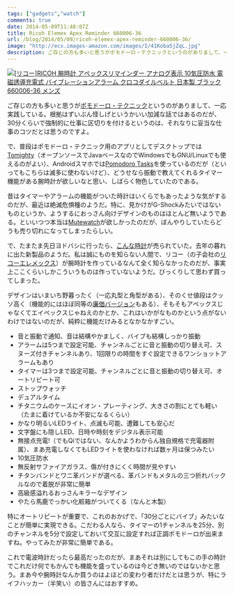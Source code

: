 ```yaml
---
tags: ["gadgets","watch"]
comments: true
date: 2014-05-09T11:48:07Z
title: Ricoh Elemex Apex Reminder 660006-36
url: /blog/2014/05/09/ricoh-elemex-apex-reminder-660006-36/
image: "http://ecx.images-amazon.com/images/I/41KobaSjZqL.jpg"
description: ご存じの方も多いと思うがポモドーロ・テクニックというのがありまして、一応実践している。根拠はずいぶん怪しげというかいい加減な話ではあるのだが、30分くらいで強制的に仕事に区切りを付けるというのは、それなりに妥当な仕事のコツだとは思うのですよ。
---
```

<a href="http://www.amazon.co.jp/exec/obidos/ASIN/B00IR6WRXC/myhumangetsme-22/ref=nosim/" name="amazletlink" target="_blank"><img src="http://ecx.images-amazon.com/images/I/41KobaSjZqL.jpg" alt="[リコー]RICOH 腕時計 アペックスリマインダー アナログ表示 10気圧防水 電磁誘導充電式 バイブレーションアラーム クロコダイルベルト 日本製 ブラック 660006-36 メンズ" style="border: none;" /></a>

ご存じの方も多いと思うが[ポモドーロ・テクニック](http://pomodorotechnique.com/)というのがありまして、一応実践している。根拠はずいぶん怪しげというかいい加減な話ではあるのだが、30分くらいで強制的に仕事に区切りを付けるというのは、それなりに妥当な仕事のコツだとは思うのですよ。

で、普段はポモドーロ・テクニック用のアプリとしてデスクトップでは[Tomighty](http://www.tomighty.org/)（オープンソースでJavaベースなのでWindowsでもGNU/Linuxでも使えるのがよい）、Androidスマホでは[Pomodoro Tasks](https://play.google.com/store/apps/details?id=com.kpz.pomodorotasks.activity&hl=ja)を使っているのだが（といってもこちらは滅多に使わないけど）、どうせなら振動で教えてくれるタイマー機能がある腕時計が欲しいなと思い、しばらく物色していたのである。

昔はタイマーやアラームの機能がついた時計はいくらでもあったような気がするのだが、最近は絶滅危惧種のようだ。特に、見かけがG-Shockみたいではないものというか、ようするにおっさん向けデザインのものはほとんど無いようである。といいつつ本当は[Mutewatch](http://mutewatch.com/)が欲しかったのだが、ぼんやりしていたらどうも売り切れになってしまったらしい。

で、たまたま先日ヨドバシに行ったら、[こんな時計](http://timerex.wn.shopserve.jp/apex/index.html)が売られていた。去年の暮れに出た新製品のようだ。私は誠にものを知らない人間で、リコー（の子会社の[リコーエレメックス](http://www.ricohelemex.co.jp/)）が腕時計を作っているなんて全く知らなかったのだが、事実上ここくらいしかこういうものは作っていないようだ。びっくりして思わず買ってしまった。

デザインはいまいち野暮ったく（一応丸型と角型がある）、そのくせ値段はクッソ高く（機能的にはほぼ同等の[廉価バージョン](http://timerex.wn.shopserve.jp/shrewd/index.html)もある）、そもそもアペックスじゃなくてエイペックスじゃねえのかとか、これはいかがなものかという点がないわけではないのだが、純粋に機能だけみるとなかなかすごい。

* 音と振動で通知、音は結構やかましく、バイブも結構しっかり振動
* アラームは5つまで設定可能、チャンネルごとに音と振動の切り替え可、スヌーズ付きチャンネルあり、1回限りの時間をすぐ設定できるワンショットアラームもあり
* タイマーは3つまで設定可能、チャンネルごとに音と振動の切り替え可、オートリピート可
* ストップウォッチ
* デュアルタイム
* チタニウムのケースにイオン・プレーティング、大きさの割にとても軽い（たまに着けているか不安になるくらい）
* かなり明るいLEDライト、点滅も可能、遭難しても安心だ
* 文字盤にも隠しLED、日時や時刻をデジタル表示可能
* 無接点充電!（でもQiではない、なんかようわからん独自規格で充電器附属）、まあ充電しなくてもLEDライトを使わなければ数ヶ月は保つみたい
* 10気圧防水
* 無反射サファイアガラス、傷が付きにくく時間が見やすい
* チタンバンドとワニ革バンドが選べる、革バンドもメタルの三つ折れバックルなので着脱が非常に簡単
* 高級感溢れるおっさんキラーなデザイン
* やたら馬鹿でっかい化粧箱がついてくる（なんと木製）

特にオートリピートが重要で、これのおかげで、「30分ごとにバイブ」みたいなことが簡単に実現できる。こだわる人なら、タイマーの1チャンネルを25分、別のチャンネルを5分で設定しておいて交互に設定すれば正調ポモドーロが出来ますね。やってみたが非常に簡単である。

これで電波時計だったら最高だったのだが、まあそれは別にしてもこの手の時計でこれだけ何でもかんでも機能を盛っているのは今どき無いのではないかと思う。まあ今や腕時計なんか買うのはよほどの変わり者だけだとは思うが、特にライフハッカー（半笑い）の皆さんにはおすすめ。
